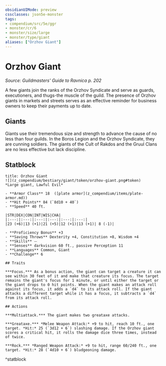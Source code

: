 ```yaml
---
obsidianUIMode: preview
cssclasses: json5e-monster
tags:
- compendium/src/5e/ggr
- monster/cr/6
- monster/size/large
- monster/type/giant
aliases: ["Orzhov Giant"]
---
```

# Orzhov Giant
*Source: Guildmasters' Guide to Ravnica p. 202*  

A few giants join the ranks of the Orzhov Syndicate and serve as guards, executioners, and thugs-the muscle of the guild. The presence of Orzhov giants in markets and streets serves as an effective reminder for business owners to keep their payments up to date.

## Giants

Giants use their tremendous size and strength to advance the cause of no less than four guilds. In the Boros Legion and the Orzhov Syndicate, they are cunning soldiers. The giants of the Cult of Rakdos and the Gruul Clans are no less effective but lack discipline.

## Statblock

```ad-statblock
title: Orzhov Giant
![](z_compendium/bestiary/giant/token/orzhov-giant.png#token)
*Large giant, Lawful Evil*

- **Armor Class** 18  ([plate armor](z_compendium/items/plate-armor.md))
- **Hit Points** 84 (`8d10 + 40`)
- **Speed** 40 ft.

|STR|DEX|CON|INT|WIS|CHA|
|:---:|:---:|:---:|:---:|:---:|:---:|
|23 (+6)|13 (+1)|21 (+5)|12 (+1)|13 (+1)| 8 (-1)|

- **Proficiency Bonus** +3
- **Saving Throws** Dexterity +4, Constitution +8, Wisdom +4
- **Skills** ⏤
- **Senses** darkvision 60 ft., passive Perception 11
- **Languages** Common, Giant
- **Challenge** 6

## Traits

***Focus.*** As a bonus action, the giant can target a creature it can see within 30 feet of it and make that creature its focus. The target remains the giant's focus for 1 minute, or until either the target or the giant drops to 0 hit points. When the giant makes an attack roll against its focus, it adds a `d4` to its attack roll. If the giant attacks a different target while it has a focus, it subtracts a `d4` from its attack roll.

## Actions

***Multiattack.*** The giant makes two greataxe attacks.

***Greataxe.*** *Melee Weapon Attack:* +9 to hit, reach 10 ft., one target. *Hit:* 25 (`3d12 + 6`) slashing damage. If the Orzhov giant scores a critical hit, it rolls the damage dice three times, instead of twice.

***Rock.*** *Ranged Weapon Attack:* +9 to hit, range 60/240 ft., one target. *Hit:* 28 (`4d10 + 6`) bludgeoning damage.
```
^statblock
